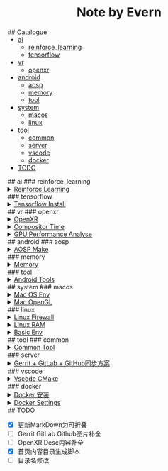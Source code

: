 <center>
    <h1>
        Note by Evern
    </h1>
</center><!--title-->
## Catalogue
<ul style="margin-top:0px;"><li><a href="README.md#ai">ai</a></li>
<ul style="margin-top:0px;"><li><a href="#reinforce_learning">reinforce_learning</a></li>
<li><a href="#tensorflow">tensorflow</a></li>
</ul><li><a href="README.md#vr">vr</a></li>
<ul style="margin-top:0px;"><li><a href="#openxr">openxr</a></li>
</ul><li><a href="README.md#android">android</a></li>
<ul style="margin-top:0px;"><li><a href="#aosp">aosp</a></li>
<li><a href="#memory">memory</a></li>
<li><a href="#tool">tool</a></li>
</ul><li><a href="README.md#system">system</a></li>
<ul style="margin-top:0px;"><li><a href="#macos">macos</a></li>
<li><a href="#linux">linux</a></li>
</ul><li><a href="README.md#tool">tool</a></li>
<ul style="margin-top:0px;"><li><a href="#common">common</a></li>
<li><a href="#server">server</a></li>
<li><a href="#vscode">vscode</a></li>
<li><a href="#docker">docker</a></li>
</ul><li><a href="README.md#TODO">TODO</a></li>
</ul>
## ai
### reinforce_learning
<details><summary><a href="ai\reinforce_learning\README.md">Reinforce Learning</a></summary><ul style="margin-top:0px;"></ul></details>
### tensorflow
<details><summary><a href="ai\tensorflow\install\README.md">Tensorflow Install</a></summary><ul style="margin-top:0px;"></ul></details>
## vr
### openxr
<details><summary><a href="vr\openxr\openxr_introduction\README.md">OpenXR</a></summary><ul style="margin-top:0px;"><li><a href="vr\openxr\openxr_introduction\README.md#总结">总结</a></li>
<li><a href="vr\openxr\openxr_introduction\README.md#相关资料">相关资料</a></li>
<li><a href="vr\openxr\openxr_introduction\README.md#其他">其他</a></li>
</ul></details>
<details><summary><a href="vr\openxr\monado\compositor\time\README.md">Compositor Time</a></summary><ul style="margin-top:0px;"></ul></details>
<details><summary><a href="vr\openxr\monado\performance\gpu\README.md">GPU Performance Analyse</a></summary><ul style="margin-top:0px;"><li><a href="vr\openxr\monado\performance\gpu\README.md#Data Capturer">Data Capturer</a></li>
<li><a href="vr\openxr\monado\performance\gpu\README.md#Attention">Attention</a></li>
<li><a href="vr\openxr\monado\performance\gpu\README.md#Basic Performance">Basic Performance</a></li>
</ul></details>
## android
### aosp
<details><summary><a href="android\aosp\make\README.md">AOSP Make</a></summary><ul style="margin-top:0px;"><li><a href="android\aosp\make\README.md#Make Code">Make Code</a></li>
<ul style="margin-top:0px;"><li><a href="android\aosp\make\README.md#Install Java">Install Java</a></li>
<li><a href="android\aosp\make\README.md#Make Init">Make Init</a></li>
<li><a href="android\aosp\make\README.md#Start Make">Start Make</a></li>
</ul></ul></details>
### memory
<details><summary><a href="android\memory\README.md">Memory</a></summary><ul style="margin-top:0px;"></ul></details>
### tool
<details><summary><a href="android\tool\README.md">Android Tools</a></summary><ul style="margin-top:0px;"></ul></details>
## system
### macos
<details><summary><a href="system\macos\basic_env\README.md">Mac OS Env</a></summary><ul style="margin-top:0px;"></ul></details>
<details><summary><a href="system\macos\opengl\README.md">Mac OpenGL</a></summary><ul style="margin-top:0px;"></ul></details>
### linux
<details><summary><a href="system\linux\firewall\README.md">Linux Firewall</a></summary><ul style="margin-top:0px;"></ul></details>
<details><summary><a href="system\linux\ram\README.md">Linux RAM</a></summary><ul style="margin-top:0px;"></ul></details>
<details><summary><a href="system\linux\ubuntu\basic_env\README.md">Basic Env</a></summary><ul style="margin-top:0px;"><li><a href="system\linux\ubuntu\basic_env\README.md#添加用户">添加用户</a></li>
<li><a href="system\linux\ubuntu\basic_env\README.md#更新软件包">更新软件包</a></li>
<li><a href="system\linux\ubuntu\basic_env\README.md#安装必备软件">安装必备软件</a></li>
<li><a href="system\linux\ubuntu\basic_env\README.md#安装[Neovim](https://github.com/neovim/neovim)">安装[Neovim](https://github.com/neovim/neovim)</a></li>
<li><a href="system\linux\ubuntu\basic_env\README.md#添加sudo权限">添加sudo权限</a></li>
<li><a href="system\linux\ubuntu\basic_env\README.md#配置zsh">配置zsh</a></li>
<ul style="margin-top:0px;"><li><a href="system\linux\ubuntu\basic_env\README.md#安装[oh-my-zsh](https://github.com/robbyrussell/oh-my-zsh)">安装[oh-my-zsh](https://github.com/robbyrussell/oh-my-zsh)</a></li>
<li><a href="system\linux\ubuntu\basic_env\README.md#下载主题[powerlevel9k](https://github.com/Powerlevel9k/powerlevel9k)">下载主题[powerlevel9k](https://github.com/Powerlevel9k/powerlevel9k)</a></li>
<li><a href="system\linux\ubuntu\basic_env\README.md#配置.zshrc">配置.zshrc</a></li>
</ul><li><a href="system\linux\ubuntu\basic_env\README.md#启动并设置服务自启动">启动并设置服务自启动</a></li>
<li><a href="system\linux\ubuntu\basic_env\README.md#安装[conda](https://docs.conda.io/en/latest/miniconda.html)">安装[conda](https://docs.conda.io/en/latest/miniconda.html)</a></li>
</ul></details>
## tool
### common
<details><summary><a href="tool\common\README.md">Common Tool</a></summary><ul style="margin-top:0px;"></ul></details>
### server
<details><summary><a href="tool\server\gerrit_gitlab_github\README.md">Gerrit + GitLab + GitHub同步方案</a></summary><ul style="margin-top:0px;"><li><a href="tool\server\gerrit_gitlab_github\README.md#Docker配置">Docker配置</a></li>
<ul style="margin-top:0px;"><li><a href="tool\server\gerrit_gitlab_github\README.md#Docker Compose Yaml">Docker Compose Yaml</a></li>
<li><a href="tool\server\gerrit_gitlab_github\README.md#创建配置文件">创建配置文件</a></li>
<li><a href="tool\server\gerrit_gitlab_github\README.md#初始化Gerrit容器">初始化Gerrit容器</a></li>
<li><a href="tool\server\gerrit_gitlab_github\README.md#初始化所有容器">初始化所有容器</a></li>
<li><a href="tool\server\gerrit_gitlab_github\README.md#添加外部访问的端口">添加外部访问的端口</a></li>
<li><a href="tool\server\gerrit_gitlab_github\README.md#Gerrit Nginx配置">Gerrit Nginx配置</a></li>
</ul><li><a href="tool\server\gerrit_gitlab_github\README.md#Gerrit与GitHub直接同步">Gerrit与GitHub直接同步</a></li>
<ul style="margin-top:0px;"><li><a href="tool\server\gerrit_gitlab_github\README.md#创建GitHub项目">创建GitHub项目</a></li>
<li><a href="tool\server\gerrit_gitlab_github\README.md#添加SSH KEY">添加SSH KEY</a></li>
<li><a href="tool\server\gerrit_gitlab_github\README.md#创建Gerrit项目">创建Gerrit项目</a></li>
<li><a href="tool\server\gerrit_gitlab_github\README.md#配置replication插件">配置replication插件</a></li>
<li><a href="tool\server\gerrit_gitlab_github\README.md#重启Gerrit">重启Gerrit</a></li>
</ul></ul></details>
### vscode
<details><summary><a href="tool\vscode\CMake\README.md">Vscode CMake</a></summary><ul style="margin-top:0px;"><li><a href="tool\vscode\CMake\README.md#配置编译器">配置编译器</a></li>
<ul style="margin-top:0px;"><li><a href="tool\vscode\CMake\README.md#Windows">Windows</a></li>
<li><a href="tool\vscode\CMake\README.md#MacOS">MacOS</a></li>
</ul><li><a href="tool\vscode\CMake\README.md#CMake项目验证">CMake项目验证</a></li>
<ul style="margin-top:0px;"><li><a href="tool\vscode\CMake\README.md#创建HelloWorld">创建HelloWorld</a></li>
<li><a href="tool\vscode\CMake\README.md#编写代码">编写代码</a></li>
<li><a href="tool\vscode\CMake\README.md#运行">运行</a></li>
<li><a href="tool\vscode\CMake\README.md#使用CMake运行">使用CMake运行</a></li>
</ul><li><a href="tool\vscode\CMake\README.md#问题">问题</a></li>
<ul style="margin-top:0px;"><li><a href="tool\vscode\CMake\README.md#ModuleNotFoundError: No module named 'encodeings'">ModuleNotFoundError: No module named 'encodeings'</a></li>
</ul></ul></details>
### docker
<details><summary><a href="tool\docker\install\README.md">Docker 安装</a></summary><ul style="margin-top:0px;"><li><a href="tool\docker\install\README.md#安装Docker">安装Docker</a></li>
<ul style="margin-top:0px;"><li><a href="tool\docker\install\README.md#CenterOS 安装">CenterOS 安装</a></li>
<li><a href="tool\docker\install\README.md#Windows安装">Windows安装</a></li>
<li><a href="tool\docker\install\README.md#创建Ubuntu">创建Ubuntu</a></li>
</ul></ul></details>
<details><summary><a href="tool\docker\settings\README.md">Docker Settings</a></summary><ul style="margin-top:0px;"></ul></details>
<!--tile-->
## TODO

* [x] 更新MarkDown为可折叠
* [ ] Gerrit GitLab Github图片补全
* [ ] OpenXR Desc内容补全
* [x] 首页内容目录生成脚本
* [ ] 目录名修改
